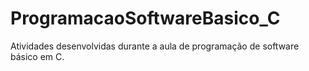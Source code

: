 # ProgramacaoSoftwareBasico_C
Atividades desenvolvidas durante a aula de programação de software básico em C. 
